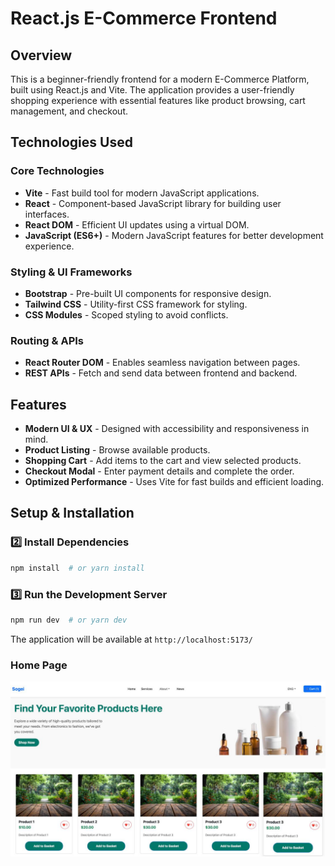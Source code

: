 # React.js E-Commerce Frontend

## Overview
This is a beginner-friendly frontend for a modern E-Commerce Platform, built using React.js and Vite. The application provides a user-friendly shopping experience with essential features like product browsing, cart management, and checkout.

## Technologies Used

### Core Technologies
- **Vite** - Fast build tool for modern JavaScript applications.
- **React** - Component-based JavaScript library for building user interfaces.
- **React DOM** - Efficient UI updates using a virtual DOM.
- **JavaScript (ES6+)** - Modern JavaScript features for better development experience.

### Styling & UI Frameworks
- **Bootstrap** - Pre-built UI components for responsive design.
- **Tailwind CSS** - Utility-first CSS framework for styling.
- **CSS Modules** - Scoped styling to avoid conflicts.

### Routing & APIs
- **React Router DOM** - Enables seamless navigation between pages.
- **REST APIs** - Fetch and send data between frontend and backend.

## Features
- **Modern UI & UX** - Designed with accessibility and responsiveness in mind.
- **Product Listing** - Browse available products.
- **Shopping Cart** - Add items to the cart and view selected products.
- **Checkout Modal** - Enter payment details and complete the order.
- **Optimized Performance** - Uses Vite for fast builds and efficient loading.

## Setup & Installation

### 2️⃣ Install Dependencies
```sh
npm install  # or yarn install
```

### 3️⃣ Run the Development Server
```sh
npm run dev  # or yarn dev
```
The application will be available at `http://localhost:5173/`


### Home Page
![Home Page](./ad.jpg)
